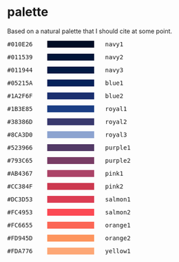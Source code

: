 # palette

Based on a natural palette that I should cite at some point.

<pre>#010E26	<span style="background-color:#010E26;">             </span>   navy1	</pre>
<pre>#011539	<span style="background-color:#011539;">             </span>   navy2	</pre>
<pre>#011944	<span style="background-color:#011944;">             </span>   navy3	</pre>
<pre>#05215A	<span style="background-color:#05215A;">             </span>   blue1	</pre>
<pre>#1A2F6F	<span style="background-color:#1A2F6F;">             </span>   blue2	</pre>
<pre>#1B3E85	<span style="background-color:#1B3E85;">             </span>   royal1</pre>
<pre>#38386D	<span style="background-color:#38386D;">             </span>   royal2</pre>
<pre>#8CA3D0	<span style="background-color:#8CA3D0;">             </span>   royal3</pre>
<pre>#523966	<span style="background-color:#523966;">             </span>   purple1</pre>
<pre>#793C65	<span style="background-color:#793C65;">             </span>   purple2</pre>
<pre>#AB4367	<span style="background-color:#AB4367;">             </span>   pink1	</pre>
<pre>#CC384F	<span style="background-color:#CC384F;">             </span>   pink2	</pre>
<pre>#DC3D53	<span style="background-color:#DC3D53;">             </span>   salmon1</pre>
<pre>#FC4953	<span style="background-color:#FC4953;">             </span>   salmon2</pre>
<pre>#FC6655	<span style="background-color:#FC6655;">             </span>   orange1</pre>
<pre>#FD945D	<span style="background-color:#FD945D;">             </span>   orange2</pre>
<pre>#FDA776	<span style="background-color:#FDA776;">             </span>   yellow1</pre>

